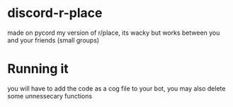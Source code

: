 # discord-r-place
made on pycord
my version of r/place, its wacky but works between you and your friends (small groups)

# Running it
you will have to add the code as a cog file to your bot,
you may also delete some unnessecary functions




